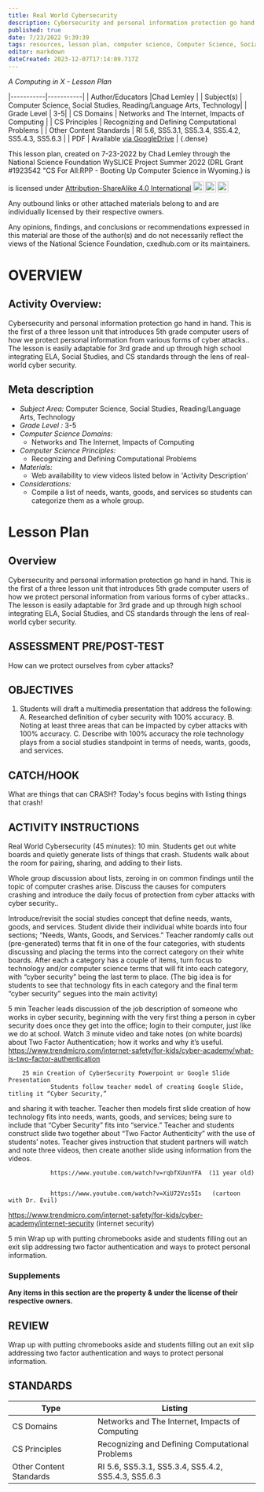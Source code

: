 ```yaml
---
title: Real World Cybersecurity
description: Cybersecurity and personal information protection go hand in hand.  This is the first of a three lesson unit that introduces 5th grade computer users of how we protect personal information from various forms of cyber attacks..  The lesson is easily adaptable for 3rd grade and up through high school integrating ELA, Social Studies, and CS standards through the lens of real-world cyber security.
published: true
date: 7/23/2022 9:39:39
tags: resources, lesson plan, computer science, Computer Science, Social Studies, Reading/Language Arts, Technology 
editor: markdown
dateCreated: 2023-12-07T17:14:09.717Z
---
```

*A Computing in X - Lesson Plan*

|-----------|-----------|
| Author/Educators |Chad Lemley |
| Subject(s) | Computer Science, Social Studies, Reading/Language Arts, Technology|
| Grade Level | 3-5|
| CS Domains | Networks and The Internet, Impacts of Computing |
| CS Principles | Recognizing and Defining Computational Problems |
| Other Content Standards | RI 5.6,  SS5.3.1,  SS5.3.4,  SS5.4.2,  SS5.4.3,  SS5.6.3 | 
| PDF | Available [via GoogleDrive](https://drive.google.com/open?id=1cv51UghDsXMLCAjLtjo39Pt10XOZxCZ4) |
{.dense}






This lesson plan, created on 7-23-2022 by Chad Lemley through the National Science Foundation WySLICE Project Summer 2022 (DRL Grant #1923542 "CS For All:RPP - Booting Up Computer Science in Wyoming.) is  <p xmlns:cc="http://creativecommons.org/ns#" >  is licensed under <a href="http://creativecommons.org/licenses/by-sa/4.0/?ref=chooser-v1" target="_blank" rel="license noopener noreferrer" style="display:inline-block;">Attribution-ShareAlike 4.0 International<img style="height:22px!important;margin-left:3px;vertical-align:text-bottom;" src="https://mirrors.creativecommons.org/presskit/icons/cc.svg?ref=chooser-v1"><img style="height:22px!important;margin-left:3px;vertical-align:text-bottom;" src="https://mirrors.creativecommons.org/presskit/icons/by.svg?ref=chooser-v1"><img style="height:22px!important;margin-left:3px;vertical-align:text-bottom;" src="https://mirrors.creativecommons.org/presskit/icons/sa.svg?ref=chooser-v1"></a></p>


Any outbound links or other attached materials belong to and are individually licensed by their respective owners. 


Any opinions, findings, and conclusions or recommendations expressed in this material are those of the author(s) and do not necessarily reflect the views of the National Science Foundation, cxedhub.com or its maintainers.


# OVERVIEW
## Activity Overview:  
Cybersecurity and personal information protection go hand in hand.  This is the first of a three lesson unit that introduces 5th grade computer users of how we protect personal information from various forms of cyber attacks..  The lesson is easily adaptable for 3rd grade and up through high school integrating ELA, Social Studies, and CS standards through the lens of real-world cyber security.
## Meta description
+ *Subject Area:* Computer Science, Social Studies, Reading/Language Arts, Technology 
+ *Grade Level :* 3-5 
+ *Computer Science Domains:*
   + Networks and The Internet, Impacts of Computing
+ *Computer Science Principles:*
   + Recognizing and Defining Computational Problems
+ *Materials:* 
   + Web availability to view videos listed below in 'Activity Description'
+ *Considerations:*
   + Compile a list of needs, wants, goods, and services so students can categorize them as a whole group.


# Lesson Plan
## Overview
Cybersecurity and personal information protection go hand in hand.  This is the first of a three lesson unit that introduces 5th grade computer users of how we protect personal information from various forms of cyber attacks..  The lesson is easily adaptable for 3rd grade and up through high school integrating ELA, Social Studies, and CS standards through the lens of real-world cyber security.
## ASSESSMENT PRE/POST-TEST
How can we protect ourselves from cyber attacks?
## OBJECTIVES
1.  Students will draft a multimedia presentation that address the following:
        A.  Researched definition of cyber security with 100% accuracy.
        B.  Noting at least three areas that can be impacted by cyber attacks with 100% 
             accuracy.
        C. Describe with 100% accuracy the role technology plays from a social studies 
            standpoint in terms of needs, wants, goods, and services.


## CATCH/HOOK
What are things that can CRASH?  Today's focus begins with listing things that crash!


## ACTIVITY INSTRUCTIONS
Real World Cybersecurity (45 minutes):
        10 min.  Students get out white boards and quietly generate lists of things that crash.
                Students walk about the room for pairing, sharing, and adding to their lists.


Whole group discussion about lists, zeroing in on common findings until 
the topic of computer crashes arise.  Discuss the causes for computers crashing 
and introduce the daily focus of protection from cyber attacks with cyber security..


Introduce/revisit the social studies concept that define needs, wants, goods, and 
services.  Student divide their individual white boards into four sections;  “Needs, 
Wants, Goods, and Services.”  Teacher randomly calls out (pre-generated) terms 
that fit in one of the four categories, with students discussing and placing the 
terms into the correct category on their white boards.   After each a category has 
a couple of items, turn focus to technology and/or computer science terms that 
will fit into each category, with “cyber security” being the last term to place.  (The 
big idea is for students to see that technology fits in each category and the final term “cyber security” segues into the main activity) 


5 min  Teacher leads discussion of the job description of someone who works in cyber 
security, beginning with the very first thing a person in cyber security does once 
they get into the office; login to their computer, just like we do at school. Watch 3 minute video and take notes (on white boards) about Two Factor Authentication; how it works and why it’s useful.  https://www.trendmicro.com/internet-safety/for-kids/cyber-academy/what-is-two-factor-authentication


        25 min Creation of CyberSecurity Powerpoint or Google Slide Presentation
                Students follow teacher model of creating Google Slide, titling it “Cyber Security,” 
and sharing it with teacher.  Teacher then models first slide creation of how technology fits into needs, wants, goods, and services; being sure to include that “Cyber Security” fits into “service.”  Teacher and students construct slide two together about “Two Factor Authenticity” with the use of students’ notes.  Teacher gives instruction that student partners will watch and note three videos, then create another slide using information from the videos.




                https://www.youtube.com/watch?v=rqbfXUunYFA  (11 year old)


                https://www.youtube.com/watch?v=XiU72Vzs5Is   (cartoon with Dr. Evil)


https://www.trendmicro.com/internet-safety/for-kids/cyber-academy/internet-security   (internet security)




5 min Wrap up with putting chromebooks aside and students filling out an exit slip addressing two factor authentication and ways to protect personal information.


### Supplements
**Any items in this section are the property & under the license of their respective owners.**






## REVIEW
Wrap up with putting chromebooks aside and students filling out an exit slip addressing two factor authentication and ways to protect personal information.
## STANDARDS        
| Type | Listing | 
|-----------|-----------|
| CS Domains  | Networks and The Internet, Impacts of Computing|
| CS Principles   | Recognizing and Defining Computational Problems|
| Other Content Standards | RI 5.6,  SS5.3.1,  SS5.3.4,  SS5.4.2,  SS5.4.3,  SS5.6.3  |